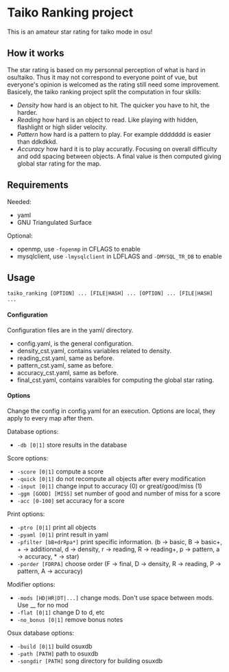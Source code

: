 # Taiko Ranking project
This is an amateur star rating for taiko mode in osu!

## How it works
The star rating is based on my personnal perception of what is hard in osu!taiko. Thus it may not correspond to everyone point of vue, but everyone's opinion is welcomed as the rating still need some improvement. Basicely, the taiko ranking project split the computation in four skills: 
* *Density* how hard is an object to hit. The quicker you have to hit, the harder.
* *Reading* how hard is an object to read. Like playing with hidden, flashlight or high slider velocity. 
* *Pattern* how hard is a pattern to play. For example ddddddd is easier than ddkdkkd. 
* *Accuracy* how hard it is to play accuratly. Focusing on overall difficulty and odd spacing between objects.
A final value is then computed giving global star rating for the map.

## Requirements
Needed:
* yaml
* GNU Triangulated Surface

Optional:
* openmp, use `-fopenmp` in CFLAGS to enable
* mysqlclient, use `-lmysqlclient` in LDFLAGS and `-DMYSQL_TR_DB` to enable

## Usage
`taiko_ranking [OPTION] ... [FILE|HASH] ... [OPTION] ... [FILE|HASH] ... `

#### Configuration
Configuration files are in the yaml/ directory.
* config.yaml, is the general configuration.
* density_cst.yaml, contains variables related to density.
* reading_cst.yaml, same as before.
* pattern_cst.yaml, same as before.
* accuracy_cst.yaml, same as before.
* final_cst.yaml, contains varaibles for computing the global star rating.

#### Options
Change the config in config.yaml for an execution. Options are local, they apply to every map after them.

Database options:
* `-db [0|1]` store results in the database

Score options:
* `-score [0|1]` compute a score
* `-quick [0|1]` do not recompute all objects after every modification
* `-input [0|1]` change input to accuracy (0) or great/good/miss (1)
* `-ggm [GOOD] [MISS]` set number of good and number of miss for a score
* `-acc [0-100]` set accuracy for a score

Print options:
* `-ptro [0|1]` print all objects
* `-pyaml [0|1]` print result in yaml
* `-pfilter [bB+drRpa*]` print specific information. (b -> basic, B -> basic+, + -> additionnal, d -> density, r -> reading, R -> reading+, p -> pattern, a -> accuracy, * -> star)
* `-porder [FDRPA]` choose order (F -> final, D -> density, R -> reading, P -> pattern, A -> accuracy)

Modifier options:
* `-mods [HD|HR|DT|...]` change mods. Don't use space between mods. Use __ for no mod
* `-flat [0|1]` change D to d, etc
* `-no_bonus [0|1]` remove bonus notes

Osux database options:
* `-build [0|1]` build osuxdb
* `-path [PATH]` path to osuxdb
* `-songdir [PATH]` song directory for building osuxdb

